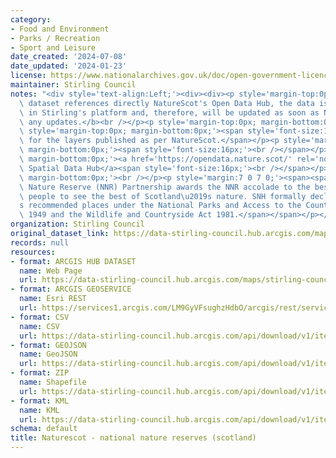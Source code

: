 ```yaml
---
category:
- Food and Environment
- Parks / Recreation
- Sport and Leisure
date_created: '2024-07-08'
date_updated: '2024-01-23'
license: https://www.nationalarchives.gov.uk/doc/open-government-licence/version/3/
maintainer: Stirling Council
notes: "<div style='text-align:Left;'><div><div><p style='margin-top:0px; margin-bottom:0px;'><b>This\
  \ dataset references directly NatureScot's Open Data Hub, the data is not hosted\
  \ in Stirling's platform and, therefore, will be updated as soon as NatureScot releases\
  \ any updates.</b><br /></p><p style='margin-top:0px; margin-bottom:0px;'><br /></p><p\
  \ style='margin-top:0px; margin-bottom:0px;'><span style='font-size:16px;'>Symbology\
  \ for the layers published as per NatureScot.</span></p><p style='margin-top:0px;\
  \ margin-bottom:0px;'><span style='font-size:16px;'><br /></span></p><p style='margin-top:0px;\
  \ margin-bottom:0px;'><a href='https://opendata.nature.scot/' rel='nofollow ugc'>NatureScot\
  \ Spatial Data Hub</a><span style='font-size:16px;'><br /></span></p><p style='margin-top:0px;\
  \ margin-bottom:0px;'><br /></p><p style='margin:7 0 7 0;'><span><span>The National\
  \ Nature Reserve (NNR) Partnership awards the NNR accolade to the best places for\
  \ people to see the best of Scotland\u2019s nature. SNH formally declares the Partnership\u2019\
  s recommended places under the National Parks and Access to the Countryside Act\
  \ 1949 and the Wildlife and Countryside Act 1981.</span></span></p></div></div></div>"
organization: Stirling Council
original_dataset_link: https://data-stirling-council.hub.arcgis.com/maps/stirling-council::naturescot-national-nature-reserves-scotland
records: null
resources:
- format: ARCGIS HUB DATASET
  name: Web Page
  url: https://data-stirling-council.hub.arcgis.com/maps/stirling-council::naturescot-national-nature-reserves-scotland
- format: ARCGIS GEOSERVICE
  name: Esri REST
  url: https://services1.arcgis.com/LM9GyVFsughzHdbO/arcgis/rest/services/National_Nature_Reserves/FeatureServer/0
- format: CSV
  name: CSV
  url: https://data-stirling-council.hub.arcgis.com/api/download/v1/items/822047d5c80c4a6d9019c26897bc250f/csv?layers=0
- format: GEOJSON
  name: GeoJSON
  url: https://data-stirling-council.hub.arcgis.com/api/download/v1/items/822047d5c80c4a6d9019c26897bc250f/geojson?layers=0
- format: ZIP
  name: Shapefile
  url: https://data-stirling-council.hub.arcgis.com/api/download/v1/items/822047d5c80c4a6d9019c26897bc250f/shapefile?layers=0
- format: KML
  name: KML
  url: https://data-stirling-council.hub.arcgis.com/api/download/v1/items/822047d5c80c4a6d9019c26897bc250f/kml?layers=0
schema: default
title: Naturescot - national nature reserves (scotland)
---
```

